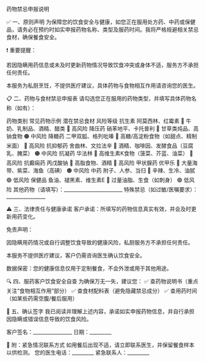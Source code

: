 药物禁忌申报说明

✅ 一、原则声明
为保障您的饮食安全与健康，如您正在服用处方药、中药或保健品，请务必在预约时如实申报药物名称、类型及服药时间。我将严格规避相关禁忌食材，确保餐食安全。

❗ 重要提醒：

若因隐瞒用药信息或未及时更新药物情况导致饮食冲突或身体不适，服务方不承担任何责任。

本服务为私厨烹饪，不提供医疗建议，具体药物与食物相互作用请咨询您的医生。

📋 二、药物与食材禁忌申报表
请勾选您正在服用的药物类型，并填写具体药物名称（如有）：

药物类别	常见药物示例	潜在禁忌食材	风险等级
抗生素	阿莫西林、红霉素	🚫 牛奶、乳制品、酒精、醋类	🔴 高风险
降压药	硝苯地平、卡托普利	🚫 甘草类炖品、高钠食物	🟠 中风险
降糖药	二甲双胍、格列吡嗪	🚫 高糖/高淀粉食物（如甜点、精制米面）	🔴 高风险
抗抑郁药	舍曲林、文拉法辛	🚫 酒精、咖啡因、发酵食品（豆腐乳、腌菜）	🟠 中风险
抗凝药	华法林	🚫 高维生素K食物（菠菜、芥蓝、油菜）	🔴 高风险
抗癫痫药	丙戊酸钠	🚫 高脂食物、酒精	🔴 高风险
甲状腺药	优甲乐	🚫 大量海带、紫菜、海鱼（高碘）	🟠 中风险
中药	附子、人参、当归	🚫 辛辣、生冷、油腻	🟢 低风险
保健品	鱼油、褪黑素、维生素E	🚫 过量油脂、生食（如刺身）	🟢 低风险
其他药物（请填写）：________________________
特殊禁忌（如过敏/医嘱要求）：________________

⚠️ 三、法律责任与健康承诺
客户承诺：所填写的药物信息真实有效，并会及时更新用药变化。

免责声明：

因隐瞒用药情况或自行调整饮食导致的健康风险，私厨服务方不承担任何责任。

本服务不提供医疗建议，客户仍需咨询医生确认饮食安全。

数据保密：您的健康信息仅用于定制餐食，不会外泄或用于其他用途。

🔍 四、服药客户饮食安全自查
为确保万无一失，建议您：
✅ 查药物说明书（重点关注“食物相互作用”部分）
✅ 查食材配料表（避免隐藏禁忌成分）
✅ 查用药时间（如某些药需空腹/餐后服用）

📝 五、确认签字
我已阅读并理解上述内容，承诺如实申报药物信息，并自行承担因隐瞒或错误信息导致的饮食风险。

客户签名：________________ 日期：_________

📌 附：紧急情况联系方式
如用餐后出现不适，请立即联系医生，并保留餐食样本以供检测。
您的医生电话：_________
紧急联系人：_________

